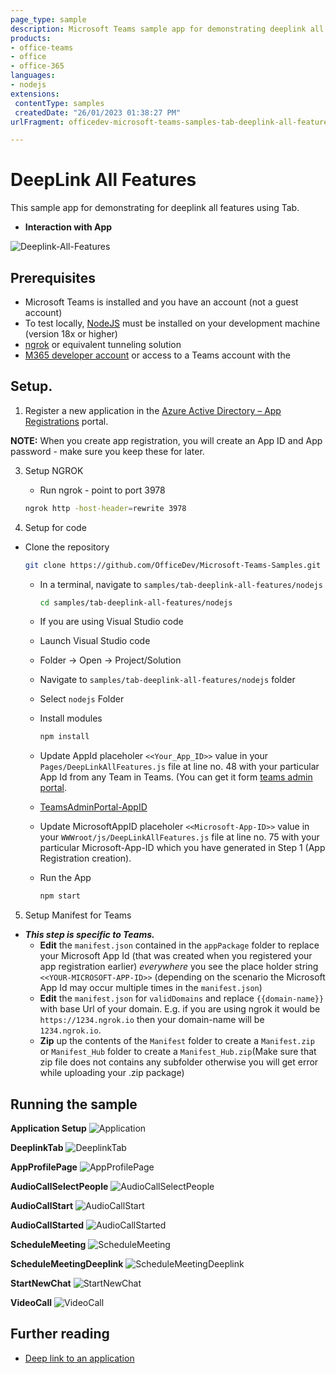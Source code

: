 ```yaml
---
page_type: sample
description: Microsoft Teams sample app for demonstrating deeplink all features using Tab
products:
- office-teams
- office
- office-365
languages:
- nodejs
extensions:
 contentType: samples
 createdDate: "26/01/2023 01:38:27 PM"
urlFragment: officedev-microsoft-teams-samples-tab-deeplink-all-features-nodejs

---
```

 # DeepLink All Features

 This sample app for demonstrating for deeplink all features using Tab.

- **Interaction with App**

 ![Deeplink-All-Features](Images/DeeplinkAllFeatures.gif)

## Prerequisites
- Microsoft Teams is installed and you have an account (not a guest account)
- To test locally, [NodeJS](https://nodejs.org/en/download/) must be installed on your development machine (version 18x  or higher)
- [ngrok](https://ngrok.com/download) or equivalent tunneling solution
- [M365 developer account](https://docs.microsoft.com/en-us/microsoftteams/platform/concepts/build-and-test/prepare-your-o365-tenant) or access to a Teams account with the 

## Setup.

1. Register a new application in the [Azure Active Directory – App Registrations](https://go.microsoft.com/fwlink/?linkid=2083908) portal. 
    
**NOTE:** When you create app registration, you will create an App ID and App password - make sure you keep these for later.

3. Setup NGROK
   - Run ngrok - point to port 3978

    ```bash
    ngrok http -host-header=rewrite 3978
    ```
4. Setup for code

  - Clone the repository

    ```bash
    git clone https://github.com/OfficeDev/Microsoft-Teams-Samples.git
    ```

    - In a terminal, navigate to `samples/tab-deeplink-all-features/nodejs`

        ```bash
        cd samples/tab-deeplink-all-features/nodejs
        ```

    - If you are using Visual Studio code
     - Launch Visual Studio code
     - Folder -> Open -> Project/Solution
     - Navigate to ```samples/tab-deeplink-all-features/nodejs``` folder
     - Select ```nodejs``` Folder

    - Install modules

        ```bash
        npm install
        ```
    - Update AppId placeholer `<<Your_App_ID>>` value in your `Pages/DeepLinkAllFeatures.js` file at line no. 48  with your          particular App Id from any Team in Teams. (You can get it form [teams admin portal](https://admin.teams.microsoft.com/).
    - [TeamsAdminPortal-AppID](Images/11.TeamsAdminPortal.png)
	- Update MicrosoftAppID placeholer `<<Microsoft-App-ID>>` value in your `WWWroot/js/DeepLinkAllFeatures.js` file at line no. 75  with your particular Microsoft-App-ID which you have generated in Step 1 (App Registration creation). 

    - Run the App

        ```bash
        npm start
        ```

5. Setup Manifest for Teams
- __*This step is specific to Teams.*__
    - **Edit** the `manifest.json` contained in the `appPackage` folder to replace your Microsoft App Id (that was created when you registered your app registration earlier) *everywhere* you see the place holder string `<<YOUR-MICROSOFT-APP-ID>>` (depending on the scenario the Microsoft App Id may occur multiple times in the `manifest.json`)
    - **Edit** the `manifest.json` for `validDomains` and replace `{{domain-name}}` with base Url of your domain. E.g. if you are using ngrok it would be `https://1234.ngrok.io` then your domain-name will be `1234.ngrok.io`.
    - **Zip** up the contents of the `Manifest` folder to create a `Manifest.zip` or `Manifest_Hub` folder to create a `Manifest_Hub.zip`(Make sure that zip file does not contains any subfolder otherwise you will get error while uploading your .zip package)


 ## Running the sample

**Application Setup**
![Application ](Images/1.App.png)

**DeeplinkTab**
![DeeplinkTab](Images/3.DeeplinkTab.png)

**AppProfilePage**
![AppProfilePage](Images/4.AppProfilePage.png)

**AudioCallSelectPeople**
![AudioCallSelectPeople](Images/5.AudioCallSelectPeople.png)

**AudioCallStart**
![AudioCallStart](Images/6.AudioCallStart.png)

**AudioCallStarted**
![AudioCallStarted](Images/7.AudioCallStarted.png)

**ScheduleMeeting**
![ScheduleMeeting](Images/8.ScheduleMeeting.png)

**ScheduleMeetingDeeplink**
![ScheduleMeetingDeeplink](Images/9.ScheduleMeetingDeeplink.png)

**StartNewChat**
![StartNewChat](Images/10.StartNewChat.png)

**VideoCall**
![VideoCall](Images/12.VideoCall.png)

 ## Further reading

- [Deep link to an application](https://learn.microsoft.com/en-us/microsoftteams/platform/concepts/build-and-test/deep-link-application?tabs=teamsjs-v2)

